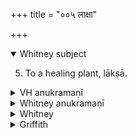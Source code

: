 +++
title = "००५ लाक्षा"

+++
<details open><summary>Whitney subject</summary>

5. To a healing plant, lākṣā.
</details>


<details><summary>VH anukramaṇī</summary>

लाक्षा  
१-९ अथर्वा। लाक्षा। अनुष्टुप्।
</details>

<details><summary>Whitney anukramaṇī</summary>

[Atharvan.—navakam. lākṣikam. ānuṣṭubham.]
</details>



<details><summary>Whitney</summary>

### Comment
Found also in Pāipp. vi. (in the verse-order 1, 2, 4, 5, 3, 7, 6, 8, 9). Not textually quoted by Kāuś., but doubtless intended, as pointed out by the schol., in the lākṣālin̄gās of 28. 14, as employed in a healing rite for flesh-wounds.


### Translations
Translated: Zimmer, p. 67; Grill, 10, 142; Griffith, i. 195; Bloomfield, 20, 419; Weber, xviii. 181.
</details>

<details><summary>Griffith</summary>

A charm to mend a broken bone
</details>

